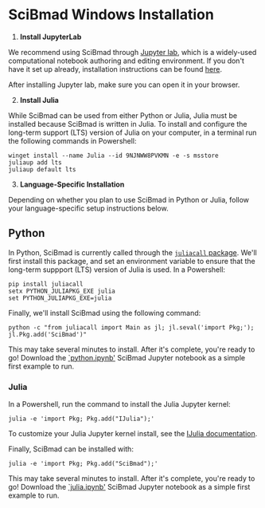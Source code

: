 # SciBmad Windows Installation

1. **Install JupyterLab**

We recommend using SciBmad through [Jupyter lab](https://jupyterlab.readthedocs.io/en/latest/), which is a widely-used computational notebook authoring and editing environment. If you don't have it set up already, installation instructions can be found [here](https://jupyterlab.readthedocs.io/en/stable/getting_started/installation.html). 

After installing Jupyter lab, make sure you can open it in your browser.

2. **Install Julia**

While SciBmad can be used from either Python or Julia, Julia must be installed because SciBmad is written in Julia. To install and configure the long-term support (LTS) version of Julia on your computer, in a terminal run the following commands in Powershell:

```
winget install --name Julia --id 9NJNWW8PVKMN -e -s msstore
juliaup add lts
juliaup default lts
```

3. **Language-Specific Installation**

Depending on whether you plan to use SciBmad in Python or Julia, follow your language-specific setup instructions below.

## Python

In Python, SciBmad is currently called through the [`juliacall` package](https://juliapy.github.io/PythonCall.jl/stable/juliacall/). We'll first install this package, and set an environment variable to ensure that the long-term suppport (LTS) version of Julia is used. In a Powershell:

```
pip install juliacall
setx PYTHON_JULIAPKG_EXE julia
set PYTHON_JULIAPKG_EXE=julia
```

Finally, we'll install SciBmad using the following command:

```
python -c "from juliacall import Main as jl; jl.seval('import Pkg;'); jl.Pkg.add('SciBmad')"
```

This may take several minutes to install. After it's complete, you're ready to go! Download the [`python.ipynb'](https://github.com/bmad-sim/SciBmad.jl/blob/main/examples/python.ipynb) SciBmad Jupyter notebook as a simple first example to run.

### Julia

In a Powershell, run the command to install the Julia Jupyter kernel:

```
julia -e 'import Pkg; Pkg.add("IJulia");'
```

To customize your Julia Jupyter kernel install, see the [IJulia documentation](https://julialang.github.io/IJulia.jl/stable/manual/installation/).

Finally, SciBmad can be installed with:

```
julia -e 'import Pkg; Pkg.add("SciBmad");'
```

This may take several minutes to install. After it's complete, you're ready to go! Download the [`julia.ipynb'](https://github.com/bmad-sim/SciBmad.jl/blob/main/examples/julia.ipynb) SciBmad Jupyter notebook as a simple first example to run.